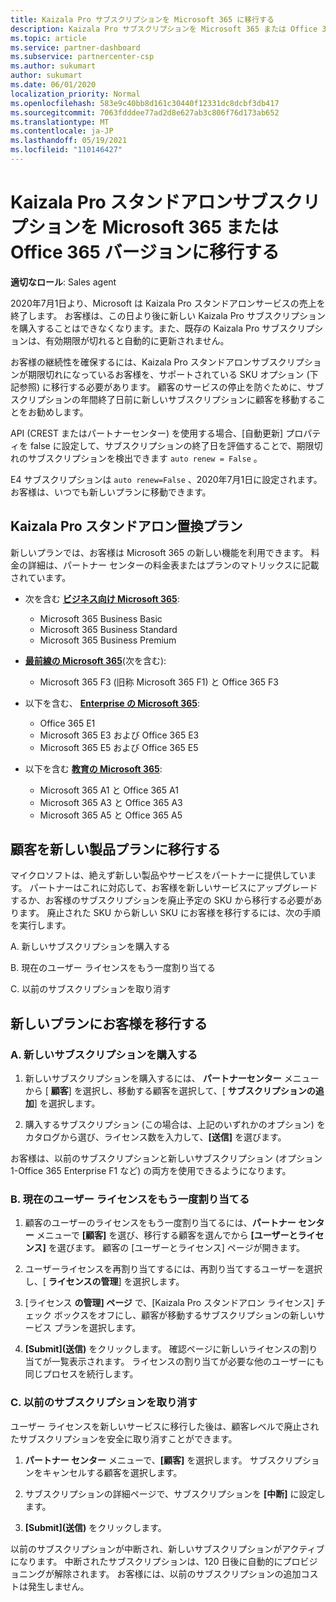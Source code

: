 ```yaml
---
title: Kaizala Pro サブスクリプションを Microsoft 365 に移行する
description: Kaizala Pro サブスクリプションを Microsoft 365 または Office 365 バージョンに移行する方法について説明します。 お客様の移行の詳細については、この記事をご覧ください。
ms.topic: article
ms.service: partner-dashboard
ms.subservice: partnercenter-csp
ms.author: sukumart
author: sukumart
ms.date: 06/01/2020
localization_priority: Normal
ms.openlocfilehash: 583e9c40bb8d161c30440f12331dc8dcbf3db417
ms.sourcegitcommit: 7063fdddee77ad2d8e627ab3c806f76d173ab652
ms.translationtype: MT
ms.contentlocale: ja-JP
ms.lasthandoff: 05/19/2021
ms.locfileid: "110146427"
---
```

# <a name="migrate-kaizala-pro-standalone-subscriptions-to-microsoft-365-or-office-365-versions"></a>Kaizala Pro スタンドアロンサブスクリプションを Microsoft 365 または Office 365 バージョンに移行する

**適切なロール**: Sales agent

2020年7月1日より、Microsoft は Kaizala Pro スタンドアロンサービスの売上を終了します。 お客様は、この日より後に新しい Kaizala Pro サブスクリプションを購入することはできなくなります。また、既存の Kaizala Pro サブスクリプションは、有効期限が切れると自動的に更新されません。

お客様の継続性を確保するには、Kaizala Pro スタンドアロンサブスクリプションが期限切れになっているお客様を、サポートされている SKU オプション (下記参照) に移行する必要があります。 顧客のサービスの停止を防ぐために、サブスクリプションの年間終了日前に新しいサブスクリプションに顧客を移動することをお勧めします。

API (CREST またはパートナーセンター) を使用する場合、[自動更新] プロパティを false に設定して、サブスクリプションの終了日を評価することで、期限切れのサブスクリプションを検出できます `auto renew = False` 。

E4 サブスクリプションは `auto renew=False` 、2020年7月1日に設定されます。 お客様は、いつでも新しいプランに移動できます。

## <a name="kaizala-pro-standalone-replacement-plans"></a>Kaizala Pro スタンドアロン置換プラン

新しいプランでは、お客様は Microsoft 365 の新しい機能を利用できます。 料金の詳細は、パートナー センターの料金表またはプランのマトリックスに記載されています。

- 次を含む [**ビジネス向け Microsoft 365**](https://www.microsoft.com/microsoft-365/compare-all-microsoft-365-products?&activetab=tab:primaryr2):  
   - Microsoft 365 Business Basic
   - Microsoft 365 Business Standard
   - Microsoft 365 Business Premium
    
- [**最前線の Microsoft 365**](https://www.microsoft.com/microsoft-365/microsoft-365-enterprise-f3?activetab=pivot:overviewtab)(次を含む):
   - Microsoft 365 F3 (旧称 Microsoft 365 F1) と Office 365 F3
    
- 以下を含む、 [**Enterprise の Microsoft 365**](https://www.microsoft.com/microsoft-365/compare-microsoft-365-enterprise-plans): 
   - Office 365 E1
   - Microsoft 365 E3 および Office 365 E3
   - Microsoft 365 E5 および Office 365 E5

- 以下を含む [**教育の Microsoft 365**](https://www.microsoft.com/education/buy-license/microsoft365): 
    - Microsoft 365 A1 と Office 365 A1
    - Microsoft 365 A3 と Office 365 A3
    - Microsoft 365 A5 と Office 365 A5

## <a name="transition-customers-to-new-product-plans"></a>顧客を新しい製品プランに移行する

マイクロソフトは、絶えず新しい製品やサービスをパートナーに提供しています。 パートナーはこれに対応して、お客様を新しいサービスにアップグレードするか、お客様のサブスクリプションを廃止予定の SKU から移行する必要があります。 廃止された SKU から新しい SKU にお客様を移行するには、次の手順を実行します。

A. 新しいサブスクリプションを購入する

B. 現在のユーザー ライセンスをもう一度割り当てる

C. 以前のサブスクリプションを取り消す


## <a name="migrate-your-customers-to-new-plans"></a>新しいプランにお客様を移行する

### <a name="a-purchase-the-new-subscription"></a>A. 新しいサブスクリプションを購入する

1. 新しいサブスクリプションを購入するには、 **パートナーセンター** メニューから [ **顧客**] を選択し、移動する顧客を選択して、[ **サブスクリプションの追加**] を選択します。

2. 購入するサブスクリプション (この場合は、上記のいずれかのオプション) をカタログから選び、ライセンス数を入力して、**[送信]** を選びます。

お客様は、以前のサブスクリプションと新しいサブスクリプション (オプション 1-Office 365 Enterprise F1 など) の両方を使用できるようになります。

### <a name="b-reassign-current-user-licenses"></a>B. 現在のユーザー ライセンスをもう一度割り当てる

1. 顧客のユーザーのライセンスをもう一度割り当てるには、**パートナー センター** メニューで **[顧客]** を選び、移行する顧客を選んでから **[ユーザーとライセンス]** を選びます。 顧客の [ユーザーとライセンス] ページが開きます。

2. ユーザーライセンスを再割り当てするには、再割り当てするユーザーを選択し、[ **ライセンスの管理**] を選択します。

3. [ライセンス **の管理] ページ** で、[Kaizala Pro スタンドアロン ライセンス] チェック ボックスをオフにし、顧客が移動するサブスクリプションの新しいサービス プランを選択します。

4.  **[Submit]\(送信\)** をクリックします。 確認ページに新しいライセンスの割り当てが一覧表示されます。 ライセンスの割り当てが必要な他のユーザーにも同じプロセスを続行します。

### <a name="c-cancel-old-subscription"></a>C. 以前のサブスクリプションを取り消す

ユーザー ライセンスを新しいサービスに移行した後は、顧客レベルで廃止されたサブスクリプションを安全に取り消すことができます。

1.  **パートナー センター** メニューで、**[顧客]** を選択します。 サブスクリプションをキャンセルする顧客を選択します。

2.  サブスクリプションの詳細ページで、サブスクリプションを **[中断]** に設定します。

3.  **[Submit]\(送信\)** をクリックします。

以前のサブスクリプションが中断され、新しいサブスクリプションがアクティブになります。 中断されたサブスクリプションは、120 日後に自動的にプロビジョニングが解除されます。 お客様には、以前のサブスクリプションの追加コストは発生しません。

